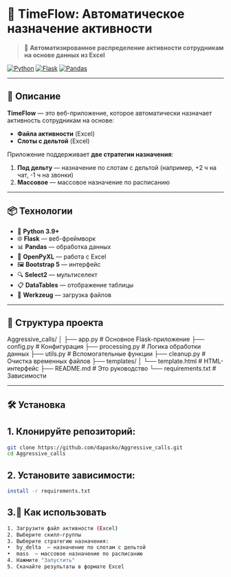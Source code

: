 # 📌 TimeFlow: Автоматическое назначение активности

> 🎯 **Автоматизированное распределение активности сотрудникам на основе данных из Excel**

[![Python](https://img.shields.io/badge/Python-3.9+-blue)](https://www.python.org/)
[![Flask](https://img.shields.io/badge/Flask-2.3+-green)](https://flask.palletsprojects.com/)
[![Pandas](https://img.shields.io/badge/Pandas-2.0+-orange)](https://pandas.pydata.org/)

---

## 🧠 Описание

**TimeFlow** — это веб-приложение, которое автоматически назначает активность сотрудникам на основе:
- **Файла активности** (Excel)
- **Слоты с дельтой** (Excel)

Приложение поддерживает **две стратегии назначения**:
1. **Под дельту** — назначение по слотам с дельтой (например, +2 ч на чат, -1 ч на звонки)
2. **Массовое** — массовое назначение по расписанию

---

## 📦 Технологии

- 🐍 **Python 3.9+**
- 🌐 **Flask** — веб-фреймворк
- 📊 **Pandas** — обработка данных
- 📁 **OpenPyXL** — работа с Excel
- 🖼️ **Bootstrap 5** — интерфейс
- 🔍 **Select2** — мультиселект
- 📋 **DataTables** — отображение таблицы
- 📁 **Werkzeug** — загрузка файлов

---

## 📁 Структура проекта
Aggressive_calls/
│
├── app.py # Основное Flask-приложение
├── config.py # Конфигурация
├── processing.py # Логика обработки данных
├── utils.py # Вспомогательные функции
├── cleanup.py # Очистка временных файлов
├── templates/
│ └── template.html # HTML-интерфейс
├── README.md # Это руководство
└── requirements.txt # Зависимости

---

## 🛠️ Установка

## 1. Клонируйте репозиторий:
```bash
git clone https://github.com/dapasko/Aggressive_calls.git
cd Aggressive_calls
```
## 2. Установите зависимости:
```bash
install -r requirements.txt
```

## 3.📝 Как использовать
```bash
1. Загрузите файл активности (Excel)
2. Выберите скилл-группы
3. Выберите стратегию назначения:
•  by_delta  — назначение по слотам с дельтой
•  mass  — массовое назначение по расписанию
4. Нажмите "Запустить"
5. Скачайте результаты в формате Excel
```
